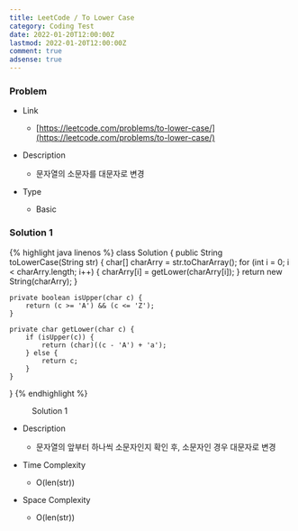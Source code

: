 ```yaml
---
title: LeetCode / To Lower Case
category: Coding Test
date: 2022-01-20T12:00:00Z
lastmod: 2022-01-20T12:00:00Z
comment: true
adsense: true
---
```


### Problem

* Link
  * [https://leetcode.com/problems/to-lower-case/](https://leetcode.com/problems/to-lower-case/)

* Description
  * 문자열의 소문자를 대문자로 변경

* Type
  * Basic

### Solution 1

{% highlight java linenos %}
class Solution {
    public String toLowerCase(String str) {
        char[] charArry = str.toCharArray();
        for (int i = 0; i < charArry.length; i++) {
            charArry[i] = getLower(charArry[i]);
        }
        return new String(charArry);
    }
    
    private boolean isUpper(char c) {
        return (c >= 'A') && (c <= 'Z');
    }
    
    private char getLower(char c) {
        if (isUpper(c)) {
            return (char)((c - 'A') + 'a');
        } else {
            return c;
        }
    }
}
{% endhighlight %}
<figure>
<figcaption class="caption">Solution 1</figcaption>
</figure>

* Description
  * 문자열의 앞부터 하나씩 소문자인지 확인 후, 소문자인 경우 대문자로 변경

* Time Complexity 
  * O(len(str))

* Space Complexity 
  * O(len(str))
